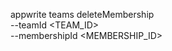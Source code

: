 appwrite teams deleteMembership \
        --teamId <TEAM_ID> \
        --membershipId <MEMBERSHIP_ID>
